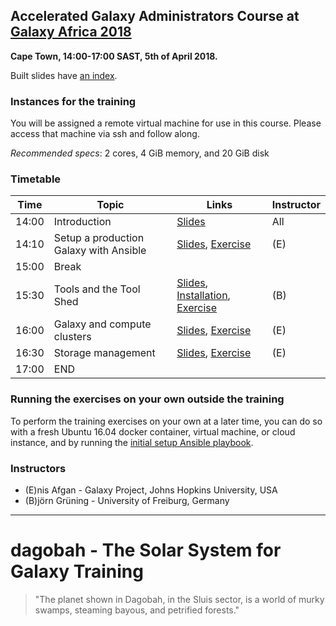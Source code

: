 ## Accelerated Galaxy Administrators Course at [Galaxy Africa 2018](http://galaxyafrica.sanbi.ac.za/)

**Cape Town, 14:00-17:00 SAST, 5th of April 2018.**

Built slides have [an index](https://galaxyproject.github.io/dagobah-training/2018-cape-town/).

### Instances for the training

You will be assigned a remote virtual machine for use in this course. Please
access that machine via ssh and follow along.

_Recommended specs_: 2 cores, 4 GiB memory, and 20 GiB disk

### Timetable

| **Time** | **Topic** | **Links** | **Instructor** |
| -------- | --------- | --------- | ----------- |
| 14:00 | Introduction | [Slides](https://galaxyproject.github.io/dagobah-training/2018-cape-town/00-intro/intro.html#1) | All |
| 14:10 |Setup a production Galaxy with Ansible | [Slides](https://galaxyproject.github.io/dagobah-training/2018-cape-town/14-ansible/ansible-introduction.html#1), [Exercise](https://github.com/galaxyproject/dagobah-training/blob/2018-cape-town/sessions/14-ansible/ex2-galaxy-ansible.md) | (E) |
| 15:00 | Break | | |
| 15:30 | Tools and the Tool Shed | [Slides](https://galaxyproject.github.io/dagobah-training/2018-cape-town/04-tool-shed/shed_intro.html#1), [Installation](https://galaxyproject.github.io/dagobah-training/2018-cape-town/04-tool-shed/tool_installation.html#1), [Exercise](https://github.com/galaxyproject/dagobah-training/blob/2018-cape-town/sessions/04-tool-shed/ex-ephemeris.md) | (B) |
| 16:00 | Galaxy and compute clusters |[Slides](https://galaxyproject.github.io/dagobah-training/2018-cape-town/16-compute-cluster/compute-cluster.html#1), [Exercise](https://github.com/galaxyproject/dagobah-training/blob/2018-cape-town/sessions/16-compute-cluster/ex2-job-destinations.md) | (E) |
| 16:30 | Storage management | [Slides](https://galaxyproject.github.io/dagobah-training/2018-oslo/19-storage/storage.html), [Exercise](https://github.com/galaxyproject/dagobah-training/blob/2018-oslo/sessions/19-storage/ex1-objectstore.md) | (E) |
| 17:00 | END | | |

### Running the exercises on your own outside the training

To perform the training exercises on your own at a later time, you can do so with a fresh Ubuntu 16.04 docker container, virtual machine, or cloud instance, and by running the [initial setup Ansible playbook](https://github.com/galaxyproject/dagobah-training/blob/2018-cape-town/GATC-ansible/README.md).

### Instructors

* (E)nis Afgan - Galaxy Project, Johns Hopkins University, USA
* (B)jörn Grüning - University of Freiburg, Germany

---

# dagobah - The Solar System for Galaxy Training
> "The planet shown in Dagobah, in the Sluis sector, is a world of murky swamps, steaming bayous, and petrified forests."
